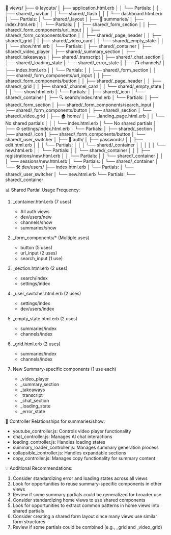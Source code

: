 📁 views/
├── 🌐 layouts/
│   ├── application.html.erb
│   │   └── Partials:
│   │       ├── shared/_navbar
│   │       └── shared/_flash
│   │
│   └── dashboard.html.erb
│       └── Partials:
│           └── shared/_layout
│
├── 🎥 summaries/
│   ├── index.html.erb
│   │   └── Partials:
│   │       ├── shared/_form_section
│   │       ├── shared/_form_components/url_input
│   │       ├── shared/_form_components/button
│   │       ├── shared/_page_header
│   │       ├── shared/_grid
│   │       ├── shared/_video_card
│   │       └── shared/_empty_state
│   │
│   └── show.html.erb
│       └── Partials:
│           ├── shared/_container
│           ├── shared/_video_player
│           ├── shared/_summary_section
│           ├── shared/_takeaways
│           ├── shared/_transcript
│           ├── shared/_chat_section
│           ├── shared/_loading_state
│           └── shared/_error_state
│
├── 📺 channels/
│   ├── index.html.erb
│   │   └── Partials:
│   │       ├── shared/_form_section
│   │       ├── shared/_form_components/url_input
│   │       ├── shared/_form_components/button
│   │       ├── shared/_page_header
│   │       ├── shared/_grid
│   │       ├── shared/_channel_card
│   │       └── shared/_empty_state
│   │
│   └── show.html.erb
│       └── Partials:
│           ├── shared/_icon
│           └── shared/_container
│
├── 🔍 search/index.html.erb
│   └── Partials:
│       ├── shared/_form_section
│       ├── shared/_form_components/search_input
│       ├── shared/_form_components/button
│       ├── shared/_section
│       └── shared/_video_grid
│
├── 🏠 home/
│   ├── _landing_page.html.erb
│   │   └── No shared partials
│   │
│   └── index.html.erb
│       └── No shared partials
│
├── ⚙️ settings/index.html.erb
│   └── Partials:
│       ├── shared/_section
│       ├── shared/_icon
│       ├── shared/_form_components/button
│       └── shared/_user_switcher
│
├── 🔐 auth/
│   ├── passwords/
│   │   ├── edit.html.erb
│   │   │   └── Partials:
│   │   │       └── shared/_container
│   │   │
│   │   └── new.html.erb
│   │       └── Partials:
│   │           └── shared/_container
│   │
│   ├── registrations/new.html.erb
│   │   └── Partials:
│   │       └── shared/_container
│   │
│   └── sessions/new.html.erb
│       └── Partials:
│           └── shared/_container
│
└── 🛠️ dev/users/
    ├── index.html.erb
    │   └── Partials:
    │       └── shared/_user_switcher
    │
    └── new.html.erb
        └── Partials:
            └── shared/_container

📊 Shared Partial Usage Frequency:
1. _container.html.erb (7 uses)
   - All auth views
   - dev/users/new
   - channels/show
   - summaries/show

2. _form_components/* (Multiple uses)
   - button (5 uses)
   - url_input (2 uses)
   - search_input (1 use)

3. _section.html.erb (2 uses)
   - search/index
   - settings/index

4. _user_switcher.html.erb (2 uses)
   - settings/index
   - dev/users/index

5. _empty_state.html.erb (2 uses)
   - summaries/index
   - channels/index

6. _grid.html.erb (2 uses)
   - summaries/index
   - channels/index

7. New Summary-specific components (1 use each)
   - _video_player
   - _summary_section
   - _takeaways
   - _transcript
   - _chat_section
   - _loading_state
   - _error_state

🔄 Controller Relationships for summaries/show:
- youtube_controller.js: Controls video player functionality
- chat_controller.js: Manages AI chat interactions
- loading_controller.js: Handles loading states
- summary_loader_controller.js: Manages summary generation process
- collapsible_controller.js: Handles expandable sections
- copy_controller.js: Manages copy functionality for summary content

💡 Additional Recommendations:
1. Consider standardizing error and loading states across all views
2. Look for opportunities to reuse summary-specific components in other views
3. Review if some summary partials could be generalized for broader use
4. Consider standardizing home views to use shared components
5. Look for opportunities to extract common patterns in home views into shared partials
6. Consider creating a shared form layout since many views use similar form structures
7. Review if some partials could be combined (e.g., _grid and _video_grid)

